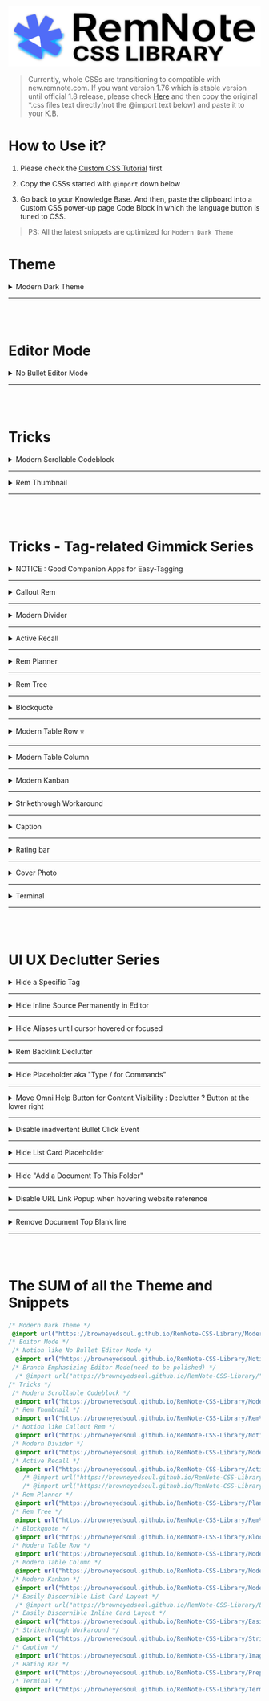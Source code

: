 <img src="Assets/Head.png">

> Currently, whole CSSs are transitioning to compatible with new.remnote.com. If you want version 1.76 which is stable version until official 1.8 release, please check [Here](https://github.com/browneyedsoul/RemNote-CSS-Library/tree/294f597d18c9925ca7ae945c20593e198837b274) and then copy the original *.css files text directly(not the @import text below) and paste it to your K.B.

# How to Use it?

1. Please check the [Custom CSS Tutorial](https://forum.remnote.io/t/what-is-custom-css-and-how-do-i-use-it/1231) first

2. Copy the CSSs started with `@import` down below

3. Go back to your Knowledge Base. And then, paste the clipboard into a Custom CSS power-up page Code Block in which the language button is tuned to CSS.

> PS: All the latest snippets are optimized for `Modern Dark Theme`

# Theme
<!-- Modern Dark Theme -->
 <details>
    <summary>Modern Dark Theme</summary>

 ```css
 @import url("https://browneyedsoul.github.io/RemNote-CSS-Library/Modern%20Dark%20Theme.css");
 ```

 ## Hidden Features

 <div>
    <details>
        <summary>Turning Highlight Color into Text Color</summary>
        <br>
        You can change a Highlight color to a text color by simple bolding
        <br>
        <br>
        <img src ="Assets/Modern Dark Theme.gif">
    </details>
 </div>
 <div>
    <details>
        <summary>Displaying Long Page Breadcrumbs with scroll bar</summary>
        <br>
        <img src ="Assets/Modern Dark Theme2.gif">
    </details>
 </div>

 ## Display

 <div style="margin-left: 24px;">
    <img src="Assets/Modern Dark Theme - 1.png">
    <img src="Assets/Modern Dark Theme - 2.png">
    <img src="Assets/Modern Dark Theme - 3.png">
    <img src="Assets/Modern Dark Theme - 4.png">
    <img src="Assets/Modern Dark Theme - 5.png">
    <img src="Assets/Modern Dark Theme - 6.png">
    <img src="Assets/Modern Dark Theme - 7.png">
    <img src="Assets/Modern Dark Theme - 8.png">
 </div>
 </details>

 ---
 <br>
 <br>

# Editor Mode

<!-- No Bullet Editor Mode -->
 <details>
    <summary>No Bullet Editor Mode</summary>

 ```css
 @import url("https://browneyedsoul.github.io/RemNote-CSS-Library/Notion%20like%20No%20Bullet%20Editor%20Mode.css"); 
 ```

 <div style="margin-left: 24px;">
    <details>
        <summary>What is the purpose of this snip?</summary>
            <ul>
                <li>For those who are thinking that Bullet-based Outliner Editor is way too cluttered with crowded bullet points.</li>
                <li>Combined UX : Notion like Block based Editor + Outliner</li>
            </ul>
    </details>
    <details>
        <summary>If you need bullet points, Make them by tagging `bulletlist`</summary>
        <img src="Assets/Notion like No Bullet Editor Mode-2.gif">
    </details>
    <details>
        <summary>And if you want just one tag for bulleted children, you can use `bulletlists`</summary>
        <img src="Assets/Notion like No Bullet Editor Mode-3.gif">
    </details>
    <details>
        <summary>Use case</summary>
        <img src="Assets/Notion like No Bullet Editor Mode-1.gif">
        <img src="Assets/Notion like No Bullet Editor Mode-1.png">
        <img src="Assets/Notion like No Bullet Editor Mode-2.png">
        <img src="Assets/Notion like No Bullet Editor Mode-3.png">
    </details>
 </div>
 </details>

 ---
 <br>
 <br>

# Tricks

<!-- Modern Scrollable Codeblock -->
 <details>
    <summary>Modern Scrollable Codeblock</summary>

 ```css
 @import url("https://browneyedsoul.github.io/RemNote-CSS-Library/Modern%20Scrollable%20Code%20Block.css");
 ```

 <div style="margin-left: 24px;">
    <img src ="Assets/ModernScrollableCodeblock-1.gif">
    <img src ="Assets/ModernScrollableCodeblock-2.png">
    <img src ="Assets/ModernScrollableCodeblock-3.png">
 </div>
 </details>

 ---

<!-- Rem Thumbnail -->
 <details>
    <summary>Rem Thumbnail</summary>

 ```css
 @import url("https://browneyedsoul.github.io/RemNote-CSS-Library/Rem%20Thumbnail.css");
 ```

 <div style="margin-left: 24px;">
    <h2>Use case</h2>
    <img src ="Assets/RemThumbnail-2.png">
 </div>

 - I'd recommend you to use Rem Thumbnail as a rem-reference, which image is saved somewhere else in the workspace neatly like this.
 <img src ="Assets/RemThumbnail-1.png">

 </details>

 ---
 <br>
 <br>

# Tricks - Tag-related Gimmick Series

<!-- NOTICE : Good Companion Apps for Easy-Tagging -->
 <details>
    <summary>NOTICE : Good Companion Apps for Easy-Tagging</summary>


 | OS  | Text Expansion Tools |
 | ------------- | ------------- |
 | Windows  | AutoHotkey, espanso  |
 | macOS  | Keyboard Maestro, espanso  |
 | Linux  | AutoKey, espanso  |

 * The above list is just an example. You can find more apps online.
 * <a href="https://forum.remnote.io/t/remnote-templates-vs-text-templates/1203">And more details about it. - RemNote Forum</a>

 </details>

 ---

<!-- Callout Rem -->
 <details>
     <summary>Callout Rem</summary>

 ```css
 @import url("https://browneyedsoul.github.io/RemNote-CSS-Library/Notion%20like%20Callout%20Rem.css");
 ```

 <div style="margin-left: 24px;">
    <img src="Assets/CalloutRem-1.png">
    <img src="Assets/CalloutRem-2.png">
    <img src="Assets/CalloutRem-3.png">
 </div>
 </details>

 ---

<!-- Modern Divider -->
 <details>
    <summary>Modern Divider</summary>

 ```css
 @import url("https://browneyedsoul.github.io/RemNote-CSS-Library/Modern%20Divider.css"); 
 ```

 <div style="margin-left: 24px;">
    <img src="https://user-images.githubusercontent.com/56161102/129580147-c0507bcc-a4d1-4522-b48d-d7efdf831e0f.gif">
    <img src="https://user-images.githubusercontent.com/56161102/146560349-4c0e41c1-49c5-4ebc-bb15-c1429f6ca7aa.gif">
 </div>
 </details>

 ---

<!-- Active Recall -->
 <details>
    <summary>Active Recall</summary>
 <details>
    <summary>Ver.1 - Reveal all the Answer-blocks in a List card Answer at the same time</summary>
 
 ```css
 @import url("https://browneyedsoul.github.io/RemNote-CSS-Library/Active%20Recall.css");
 ```

 <img src="Assets/ActiveRecall1.gif">
 </details>
 
 <details>
    <summary>Ver.2 - Active Recall in all situation. even in a Flashcard Review modal page and a 'Edit your flashcard' popup</summary>

 ```css
 @import url("https://browneyedsoul.github.io/RemNote-CSS-Library/Active%20Recall2.css");
 ```

 <img src="Assets/ActiveRecall2.gif">
 </details>
 
 <details>
    <summary>Ver.3 - Legacy Mode (Show List-card Answer-blocks one by one)</summary>
    
 ```css
 @import url("https://browneyedsoul.github.io/RemNote-CSS-Library/Active%20Recall3.css");
 ```

 <img src="Assets/ActiveRecall-legacy.gif">
 </details>

 <a href="https://hannesfrank.github.io/remnote-library/#/scroll/com.github.hannesfrank.remnote-library.active-recall">origin author : hannesfrank</a>
 
 </details>

 ---

<!-- Rem Planner -->
 <details>
    <summary>Rem Planner</summary>

 ```css
 @import url("https://browneyedsoul.github.io/RemNote-CSS-Library/Planner.css");
 ```

 <div style="margin-left: 24px;">
    <img src="Assets/Planner.png">
 </div>
 </details>

 ---

<!-- Rem Tree -->
 <details>
    <summary>Rem Tree</summary>

 ```css
 @import url("https://browneyedsoul.github.io/RemNote-CSS-Library/Rem%20Tree.css");
 ```

 <ul>
     <li>Tag Name : Tree</li>
 </ul>
 <div style="margin-left: 24px;">
     <img src="Assets/RemTree.png">
 </div>
 </details>
 
 ---

<!-- Blockquote -->
 <details>
    <summary>Blockquote</summary>

 ```css
 @import url("https://browneyedsoul.github.io/RemNote-CSS-Library/Blockquote.css");
 ```
 
 * Tag Name : `blockquote`

 <img src="Assets/Blockquote.png">
 
 </details>

 ---

<!-- Modern Table Row -->
 <details>
    <summary>Modern Table Row ⭐️</summary>

 ```css
 @import url("https://browneyedsoul.github.io/RemNote-CSS-Library/Modern%20Table%20Row.css");
 ```
 
 ## Display

 <img src="Assets/ModernTableRow.png">
 
 ## Table Tuning by tagging to title bar

 <details>
    <summary>Available Left Column Width List</summary>
 
 * You have to select one of the widths listed below first to make a `Modern Table Low`
 * From 90px to 1200px, 30px interval

 | Table Left Column Width | Tag Name for making a table |
 | ------------- | ------------- |
 | 90px | `Table90` |
 | 120px | `Table120` |
 | 150px | `Table150` |
 | 180px | `Table180` |
 | 210px | `Table210` |
 | ...   |   ...    |
 | 1170px | `Table1170` |
 | 1200px | `Table1200` |
 </details>

 <details>
    <summary>Global Column Width Tuning by Tagging to the Title bar</summary>

 | Table Left Column Width | Tag Name for global width tuning |
 | ------------- | ------------- |
 | 90px | `W90` |
 | 120px | `W120` |
 | 150px | `W150` |
 | 180px | `W180` |
 | 210px | `W210` |
 | ...   |   ...    |
 | 1170px | `W1170` |
 | 1200px | `W1200` |

 <img src="https://forum.remnote.io/uploads/default/original/2X/8/8ae892cd66862b9115bbbe74a0a3f1246b8a79e3.gif">
 <img src="Assets/ModernTableRow-2.gif">
 </details>

 <details>
    <summary>Shrink Table width to fit inner contents</summary>
 
 * Tag Name : `fit`

 
 <img src="Assets/ModernTableRow-fit.gif">
 </details>

 <details>
    <summary>Tuning individual column width</summary>

 * c1 = column 1
 * c2 = column 2

 | Available Column Width | Tag Name for width tuning - INDIVIDUAL column |
 | ------------- | ------------- |
 | 200px | `c1w200`, `c2w200`, `c3w200`, `c4w200`, `c5w200`, ... , `c9w200`  |
 | 400px | `c1w400`, `c2w400`, ... `c9w400`  |
 | 600px | `c1w600`, `c2w600`, ... `c9w600` |
 | 800px | `c1w800`, `c2w800`, ... `c9w800` |
 | 1000px | `c1w1000` `c2w1000`,, ... `c9w1000` |

 </details>

 <details>
   <summary>Table Column Header Formatting</summary>

 * Tag Name : `th`

 <img src="Assets/ModernTableRow-thformatting.png">
 </details>

 ## Workflow

 <details>
    <summary>Copy a Table from any sources</summary>
    <img src="Assets/ModernTableRow-0.gif">
 </details>

 <details>
    <summary>Paste it to RemNote and Tag the predefined-width Table Row Tags to the Table Title area</summary>
    <img src="Assets/ModernTableRow-1.gif">
 </details>



 ## Features

 <details>
    <summary>Hacky method for Row table cell to use as a Column Table cell</summary>
    <img src="Assets/ModernTableRow-LineBreaker.gif">
 </details>
 <details>
    <summary>Convert Spreadsheet Table into RemNote Format Workaround</summary>
    <img src="Assets/ModernTableRow-1.png">
    <img src="Assets/ModernTableRow-2.png">
    <img src="Assets/ModernTableRow-3.png">
    <img src="Assets/ModernTableRow-4.png">
    <img src="Assets/ModernTableRow-5.png">
    <img src="Assets/ModernTableRow-6.png">
    <img src="Assets/ModernTableRow-7.png">
    <img src="Assets/ModernTableRow-8.png">
    <img src="Assets/ModernTableRow-9.png">
    <img src="Assets/ModernTableRow-tablecolor.gif">
 </details>
 

 </details>

 ---

<!-- Modern Table Column -->
 <details>
 <summary>Modern Table Column</summary>

 ```css
 @import url("https://browneyedsoul.github.io/RemNote-CSS-Library/Modern%20Table%20Column.css");
 ```

 <img src="Assets/ModernTableColumn.gif">
 </details>

 ---

<!-- Modern Kanban -->
 <details>
 <summary>Modern Kanban</summary>
 
 <div>
 <details>
    <summary>Modern Kanban1 - Inbox → In Progress → Done → Archive</summary>
 <img src="Assets/ModernKanban.png">

 ```css
 @import url("https://browneyedsoul.github.io/RemNote-CSS-Library/Modern%20Kanban.css");
 ```

 </details>
 </div>

 <div>
 <details>
    <summary>Modern Kanban2 - Fully Customizable</summary>
    <img src="Assets/ModernKanban2.png">
    <img src="Assets/ModernKanban2-dark.png">

 ```css
 @import url("https://browneyedsoul.github.io/RemNote-CSS-Library/Modern%20Kanban2.css");
 ```

 </details>
 
 
 origin author : <a href="https://hannesfrank.github.io/remnote-library/#/scroll/com.github.hannesfrank.remnote-library.kanban-board">hannesfrank</a>
 </details>

 ---

<!-- Strikethrough Workaround -->
 <details>
 <summary>Strikethrough Workaround</summary>
 
 ```css
 @import url("https://browneyedsoul.github.io/RemNote-CSS-Library/Strikethrough.css");
 ```
 
 <img src="Assets/Strikethrough.gif">
 </details>
 
 ---

<!-- Caption -->
 <details>
 <summary>Caption</summary>
 
 ```css
 @import url("https://browneyedsoul.github.io/RemNote-CSS-Library/Image%2C%20Codeblock%20Caption%20like%20in%20Notion.css");
 ```
 
 <img src="Assets/Caption.gif">
 </details>
 
 ---

<!-- Rating Bar -->
 <details>
 <summary>Rating bar</summary>
 
 ```css
 @import url("https://browneyedsoul.github.io/RemNote-CSS-Library/Prepositive%20Rating%20Bar.css"); 
 ```
 
 <img src="Assets/RatingBar.gif">
 </details>
 
 ---

<!-- Cover Photo -->
  <details>
    <summary>Cover Photo</summary>

 ```css
 /* Please Copy the .css file (Template) and paste to your KB Directly */
 ```

 <div style="margin-left: 24px;">
    <details>
        <summary>Make a Cover Photo CSS Template</summary>
        <div style="margin-left: 24px;">
            <img src="Assets/CoverPhoto-1.png">
        </div>
    </details>
    <details>
        <summary>Add a image url, Name the tag</summary>
        <div style="margin-left: 24px;">
            <img src="Assets/CoverPhoto-2.png">
        </div>
    </details>
    <details>
        <summary>Tag to the Rem Document title area</summary>
        <div style="margin-left: 24px;">
            <img src="Assets/CoverPhoto-3.png">
            <img src="Assets/CoverPhoto-4.png">
        </div>
    </details>
    <details>
        <summary>Adjust 'background-size' on your tastes.</summary>
        <div style="margin-left: 24px;">
            <br>➊ background-size: contain; <span style="font-weight: 700;">(Preferred)</span> ➞ Height fixed and Responsive. but some margins can be made (need something like background color or repetitive background.).
            <br>➋ background-size: 100% 100%; ➞ Full responsive but the image can be ugly.
            <br>➌ background-size: cover; ➞ I don’t care about the cover image cropped.
        </div>
    </details>
 </div>
 </details>

 ---

<!-- Terminal -->
 <details>
    <summary>Terminal</summary>

 ```css
 @import url("https://browneyedsoul.github.io/RemNote-CSS-Library/Terminal.css");
 ```

 <img src="Assets/Terminal.png">
 </details>

 ---
 <br>
 <br>

# UI UX Declutter Series
<!-- Hide a Specific Tag -->
 <details>
    <summary>Hide a Specific Tag</summary>
  
 Sometimes, you can be bothered by meaningless tags like "th", "lb", ..., which are used for formatting reasons. 
 Then you can apply this code with a highlight color. In my case I chose the purple one and the code below is also running with purple colored rems.

 ```css
 .hierarchy-editor__tag-bar__tag.highlight-color--purple,
 .hierarchy-editor__tag-bar__tag.highlight-color--purple span {
 	display: none;
 }
 ```

 </details>

 ---

<!-- Hide Inline Source Permanently in Editor -->
 <details>
    <summary>Hide Inline Source Permanently in Editor</summary>

 ```css
 [data-rem-tags~="source-list"] .rem-container--focused > .inline-flex {
     display: none;
 }
 ```

 </details>

 ---

<!-- Hide Aliases until cursor hovered or focused -->
 <details>
    <summary>Hide Aliases until cursor hovered or focused</summary>

 ![d](Assets/UI-alias.gif)

 ```css
 .tree-node-container > .tree-node--children > .tree-node-container[data-rem-container-tags~=aliases]:not(:hover):not(:focus-within) {
	display: block;
	background-color: #ECECEC;
	border-radius: 2px;
	max-height: 6px;
	overflow: hidden;
 }
 .dark-mode .tree-node-container > .tree-node--children > .tree-node-container[data-rem-container-tags~=aliases]:not(:hover):not(:focus-within) {
 	background-color: #272C30;
 }
 ```
 
 </details>

 ---

<!-- Rem Backlink Declutter -->
 <details>
    <summary>Rem Backlink Declutter</summary>

 > Sometimes, some rems don't need to represent all the backlinks.
 And If a rem shows a bunch of the backlinks, it slows down the paging

 * Example of the some rems: `caption`, `bulletlist`, `table`, `table90`, `table120`, `w360` ...

 ```css
 [data-rem-container-tags~="remover"] .animate-zoom-into-bullet #show-embedded-search-button,
 [data-rem-container-tags~="remover"] .animate-zoom-into-bullet #AutomaticSearchPortals,
 [data-rem-container-tags~="remover"] .rem-container--embedded-search-stub {
     display: none !important;
 }
 ```

 </details>

 ---

<!-- Hide Placeholder aka "Type / for Commands" -->
 <details>
    <summary>Hide Placeholder aka "Type / for Commands"</summary>
 <img src="https://user-images.githubusercontent.com/56161102/148634322-f5b10f56-ba00-456b-a33f-a5c5cc577040.gif">
 <img src="https://user-images.githubusercontent.com/56161102/148634358-b9d0f113-6d20-4c63-bb55-1e3b022c6d76.gif">

 ```css
 .rich-text-editor-placeholder {
     display: none;
 }
 ```

 </details>

 ---

<!-- Move Omni Help Button for Content Visibility : Declutter ? Button at the lower right -->
  <details>
    <summary>Move Omni Help Button for Content Visibility : Declutter ? Button at the lower right</summary>
  <img src="https://user-images.githubusercontent.com/56161102/148634119-6963a464-0297-4ae5-8d63-e275de339215.png">

  ```css
  #help-button {
	position: fixed;
	bottom: 4px;
	right: 4px;
	border-radius: 10px;
	color: #FFF;
	background-color: #404040;
 }
 .dark-mode #help-button {
	color: #000;
	background-color: #FFF;
 }
 #help-button:hover {
	background-color: #000;
 }
 .dark-mode #help-button:hover {
	background-color: #E0E0E0;
 }
 ```

 </details>

 ---

<!-- Disable inadvertent Bullet Click Event -->
 <details>
    <summary>Disable inadvertent Bullet Click Event</summary>

 ```css
 .rem-bullet__container {
	pointer-events: none;
 }
 ```

 </details>

 ---

<!-- Hide List Card Placeholder -->
 <details>
    <summary>Hide List Card Placeholder</summary>
 <img src="https://user-images.githubusercontent.com/56161102/148634056-53c0ee40-469c-4218-9407-080ac54ce035.png">
 <img src="https://user-images.githubusercontent.com/56161102/148634441-b97f1676-d752-47e8-afc6-4aead741e174.gif">

 ```css
 [data-rem-tags="card-item"] .text-gray-20 {
	display: none;
 }
 ```

 </details>

 ---

<!-- Hide "Add a Document To This Folder" -->
 <details>
    <summary>Hide "Add a Document To This Folder"</summary>

 ```css
 #AddNewDocumentButtonSmall {
 	display: none;
 }
 ```

 </details>

 ---

<!-- Disable URL Link Popup when hovering website reference -->
 <details>
    <summary>Disable URL Link Popup when hovering website reference</summary>

 ```css
 .popup-menu > .p-1 {
	display: none;
 }
 ```

 </details>

 ---

<!-- Remove Document Top Blank line -->
 <details>
    <summary>Remove Document Top Blank line</summary>

 ```css
 .rn-add-rem-button--top {
	height: 10px;
	display: block;
 } 
 ```

 </details>

 ---
 <br>
 <br>

# The SUM of all the Theme and Snippets

<!-- The SUM of all the Theme and Snippets -->
 
 ```css
 /* Modern Dark Theme */
  @import url("https://browneyedsoul.github.io/RemNote-CSS-Library/Modern%20Dark%20Theme.css");
 /* Editor Mode */
  /* Notion like No Bullet Editor Mode */
   @import url("https://browneyedsoul.github.io/RemNote-CSS-Library/Notion%20like%20No%20Bullet%20Editor%20Mode.css"); 
  /* Branch Emphasizing Editor Mode(need to be polished) */
   /* @import url("https://browneyedsoul.github.io/RemNote-CSS-Library/"); */
 /* Tricks */
  /* Modern Scrollable Codeblock */
   @import url("https://browneyedsoul.github.io/RemNote-CSS-Library/Modern%20Scrollable%20Code%20Block.css");
  /* Rem Thumbnail */
   @import url("https://browneyedsoul.github.io/RemNote-CSS-Library/Rem%20Thumbnail.css");
  /* Notion like Callout Rem */
   @import url("https://browneyedsoul.github.io/RemNote-CSS-Library/Notion%20like%20Callout%20Rem.css");
  /* Modern Divider */
   @import url("https://browneyedsoul.github.io/RemNote-CSS-Library/Modern%20Divider.css"); 
  /* Active Recall */
   @import url("https://browneyedsoul.github.io/RemNote-CSS-Library/Active%20Recall.css");
     /* @import url("https://browneyedsoul.github.io/RemNote-CSS-Library/Active%20Recall2.css"); */
     /* @import url("https://browneyedsoul.github.io/RemNote-CSS-Library/Active%20Recall3.css"); */
  /* Rem Planner */
   @import url("https://browneyedsoul.github.io/RemNote-CSS-Library/Planner.css");
  /* Rem Tree */
   @import url("https://browneyedsoul.github.io/RemNote-CSS-Library/Rem%20Tree.css");
  /* Blockquote */
   @import url("https://browneyedsoul.github.io/RemNote-CSS-Library/Blockquote.css");
  /* Modern Table Row */
   @import url("https://browneyedsoul.github.io/RemNote-CSS-Library/Modern%20Table%20Row.css");
  /* Modern Table Column */
   @import url("https://browneyedsoul.github.io/RemNote-CSS-Library/Modern%20Table%20Column.css");
  /* Modern Kanban */
   @import url("https://browneyedsoul.github.io/RemNote-CSS-Library/Modern%20Kanban.css");
  /* Easily Discernible List Card Layout */
   /* @import url("https://browneyedsoul.github.io/RemNote-CSS-Library/Easily%20Discernible%20List%20Card%20Layout.css"); */
  /* Easily Discernible Inline Card Layout */
   @import url("https://browneyedsoul.github.io/RemNote-CSS-Library/Easily%20Discernible%20Inline%20Card%20layout.css");
  /* Strikethrough Workaround */
   @import url("https://browneyedsoul.github.io/RemNote-CSS-Library/Strikethrough.css");
  /* Caption */
   @import url("https://browneyedsoul.github.io/RemNote-CSS-Library/Image%2C%20Codeblock%20Caption%20like%20in%20Notion.css");
  /* Rating Bar */
   @import url("https://browneyedsoul.github.io/RemNote-CSS-Library/Prepositive%20Rating%20Bar.css"); 
  /* Terminal */
   @import url("https://browneyedsoul.github.io/RemNote-CSS-Library/Terminal.css");
 ```
